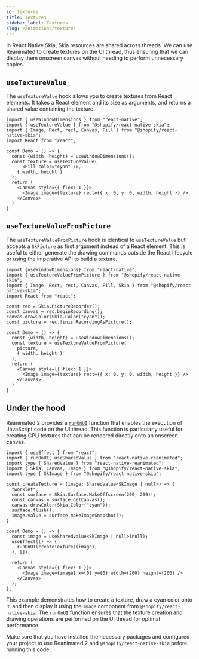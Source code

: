 ```yaml
---
id: textures
title: Textures
sidebar_label: Textures
slug: /animations/textures
---
```


In React Native Skia, Skia resources are shared across threads.
We can use Reanimated to create textures on the UI thread, thus ensuring that we can display them onscreen canvas without needing to perform unnecessary copies.

## `useTextureValue`

The `useTextureValue` hook allows you to create textures from React elements. It takes a React element and its size as arguments, and returns a shared value containing the texture.

```tsx twoslash
import { useWindowDimensions } from "react-native";
import { useTextureValue } from "@shopify/react-native-skia";
import { Image, Rect, rect, Canvas, Fill } from "@shopify/react-native-skia";
import React from "react";

const Demo = () => {
  const {width, height} = useWindowDimensions();
  const texture = useTextureValue(
      <Fill color="cyan" />,
    { width, height }
  );
  return (
    <Canvas style={{ flex: 1 }}>
      <Image image={texture} rect={{ x: 0, y: 0, width, height }} />
    </Canvas>
  )
}
```

## `useTextureValueFromPicture`

The `useTextureValueFromPicture` hook is identical to `useTextureValue` but accepts a `SkPicture` as first argument instead of a React element.
This is useful to either generate the drawing commands outside the React lifecycle or using the imperative API to build a texture.


```tsx twoslash
import {useWindowDimensions} from "react-native";
import { useTextureValueFromPicture } from "@shopify/react-native-skia";
import { Image, Rect, rect, Canvas, Fill, Skia } from "@shopify/react-native-skia";
import React from "react";

const rec = Skia.PictureRecorder();
const canvas = rec.beginRecording();
canvas.drawColor(Skia.Color("cyan"));
const picture = rec.finishRecordingAsPicture();

const Demo = () => {
  const {width, height} = useWindowDimensions();
  const texture = useTextureValueFromPicture(
    picture,
    { width, height }
  );
  return (
    <Canvas style={{ flex: 1 }}>
      <Image image={texture} rect={{ x: 0, y: 0, width, height }} />
    </Canvas>
  )
}
```

## Under the hood

Reanimated 2 provides a [`runOnUI`](https://docs.swmansion.com/react-native-reanimated/docs/threading/runOnUI) function that enables the execution of JavaScript code on the UI thread. This function is particularly useful for creating GPU textures that can be rendered directly onto an onscreen canvas.

```tsx twoslash
import { useEffect } from "react";
import { runOnUI, useSharedValue } from "react-native-reanimated";
import type { SharedValue } from "react-native-reanimated";
import { Skia, Canvas, Image } from "@shopify/react-native-skia";
import type { SkImage } from "@shopify/react-native-skia";

const createTexture = (image: SharedValue<SkImage | null>) => {
  "worklet";
  const surface = Skia.Surface.MakeOffscreen(200, 200)!;
  const canvas = surface.getCanvas();
  canvas.drawColor(Skia.Color("cyan"));
  surface.flush();
  image.value = surface.makeImageSnapshot();
}

const Demo = () => {
  const image = useSharedValue<SkImage | null>(null);
  useEffect(() => {
    runOnUI(createTexture)(image);
  }, []);
  
  return (
    <Canvas style={{ flex: 1 }}>
      <Image image={image} x={0} y={0} width={200} height={200} />
    </Canvas>
  );
};
```

This example demonstrates how to create a texture, draw a cyan color onto it, and then display it using the `Image` component from `@shopify/react-native-skia`. The `runOnUI` function ensures that the texture creation and drawing operations are performed on the UI thread for optimal performance.

Make sure that you have installed the necessary packages and configured your project to use Reanimated 2 and `@shopify/react-native-skia` before running this code.